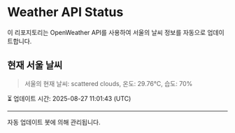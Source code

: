 
# Weather API Status

이 리포지토리는 OpenWeather API를 사용하여 서울의 날씨 정보를 자동으로 업데이트합니다.

## 현재 서울 날씨
> 서울의 현재 날씨: scattered clouds, 온도: 29.76°C, 습도: 70%

⏳ 업데이트 시간: 2025-08-27 11:01:43 (UTC)

---
자동 업데이트 봇에 의해 관리됩니다.
